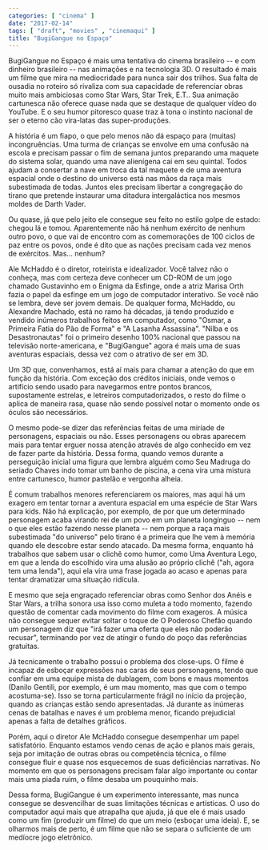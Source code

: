 ```yaml
---
categories: [ "cinema" ]
date: "2017-02-14"
tags: [ "draft", "movies" , "cinemaqui" ]
title: "BugiGangue no Espaço"
---
```

BugiGangue no Espaço é mais uma tentativa do cinema brasileiro --
e com dinheiro brasileiro -- nas animações e na tecnologia 3D. O
resultado é mais um filme que mira na mediocridade para nunca sair dos
trilhos. Sua falta de ousadia no roteiro só rivaliza com sua capacidade
de referenciar obras muito mais ambiciosas como Star Wars, Star Trek,
E.T.. Sua animação cartunesca não oferece quase nada que se destaque de
qualquer vídeo do YouTube. E o seu humor pitoresco quase traz à tona o
instinto nacional de ser o eterno cão vira-latas das super-produções.

A história é um fiapo, o que pelo menos não dá espaço para (muitas)
incongruências. Uma turma de crianças se envolve em uma confusão na
escola e precisam passar o fim de semana juntos preparando uma maquete
do sistema solar, quando uma nave alienígena cai em seu quintal. Todos
ajudam a consertar a nave em troca da tal maquete e de uma aventura
espacial onde o destino do universo está nas mãos da raça mais
subestimada de todas. Juntos eles precisam libertar a congregação do
tirano que pretende instaurar uma ditadura intergaláctica nos mesmos
moldes de Darth Vader.

Ou quase, já que pelo jeito ele consegue seu feito no estilo golpe de
estado: chegou lá e tomou. Aparentemente não há nenhum exército de
nenhum outro povo, o que vai de encontro com as comemorações de 100
ciclos de paz entre os povos, onde é dito que as nações precisam cada
vez menos de exércitos. Mas... nenhum?

Ale McHaddo é o diretor, roteirista e idealizador. Você talvez não
o conheça, mas com certeza deve conhecer um CD-ROM de um jogo chamado
Gustavinho em o Enigma da Esfinge, onde a atriz Marisa Orth fazia o papel
da esfinge em um jogo de computador interativo. Se você não se lembra,
deve ser jovem demais. De qualquer forma, McHaddo, ou Alexandre Machado,
está no ramo há décadas, já tendo produzido e vendido inúmeros
trabalhos feitos em computador, como "Osmar, a Primeira Fatia do Pão
de Forma" e "A Lasanha Assassina". "Nilba e os Desastronautas" foi o
primeiro desenho 100% nacional que passou na televisão norte-americana,
e "BugiGangue" agora é mais uma de suas aventuras espaciais, dessa vez
com o atrativo de ser em 3D.

Um 3D que, convenhamos, está aí mais para chamar a atenção do que
em função da história. Com exceção dos créditos iniciais, onde
vemos o artifício sendo usado para navegarmos entre pontos brancos,
supostamente estrelas, e letreiros computadorizados, o resto do filme o
aplica de maneira rasa, quase não sendo possível notar o momento onde
os óculos são necessários.

O mesmo pode-se dizer das referências feitas de uma miríade de
personagens, espaciais ou não. Esses personagens ou obras aparecem
mais para tentar erguer nossa atenção através de algo conhecido em
vez de fazer parte da história. Dessa forma, quando vemos durante a
perseguição inicial uma figura que lembra alguém como Seu Madruga do
seriado Chaves indo tomar um banho de piscina, a cena vira uma mistura
entre cartunesco, humor pastelão e vergonha alheia.

É comum trabalhos menores referenciarem os maiores, mas aqui há um
exagero em tentar tornar a aventura espacial em uma espécie de Star Wars
para kids. Não há explicação, por exemplo, de por que um determinado
personagem acaba virando rei de um povo em um planeta longínguo --
nem o que eles estão fazendo nesse planeta -- nem porque a raça
mais subestimada "do universo" pelo tirano é a primeira que lhe vem
à memória quando ele descobre estar sendo atacado. Da mesma forma,
enquanto há trabalhos que sabem usar o clichê como humor, como Uma
Aventura Lego, em que a lenda do escolhido vira uma alusão ao próprio
clichê ("ah, agora tem uma lenda"), aqui ela vira uma frase jogada ao
acaso e apenas para tentar dramatizar uma situação ridícula.

E mesmo que seja engraçado referenciar obras como Senhor dos Anéis e
Star Wars, a trilha sonora usa isso como muleta a todo momento, fazendo
questão de comentar cada movimento do filme com exageros. A música
não consegue sequer evitar soltar o toque de O Poderoso Chefão quando
um personagem diz que "irá fazer uma oferta que eles não poderão
recusar", terminando por vez de atingir o fundo do poço das referências
gratuitas.

Já tecnicamente o trabalho possui o problema dos close-ups. O filme é
incapaz de esboçar expressões nas caras de seus personagens, tendo
que confiar em uma equipe mista de dublagem, com bons e maus momentos
(Danilo Gentili, por exemplo, é um mau momento, mas que com o tempo
acostuma-se). Isso se torna particularmente frágil no início da
projeção, quando as crianças estão sendo apresentadas. Já durante
as inúmeras cenas de batalhas e naves é um problema menor, ficando
prejudicial apenas a falta de detalhes gráficos.

Porém, aqui o diretor Ale McHaddo consegue desempenhar um papel
satisfatório. Enquanto estamos vendo cenas de ação e planos mais
gerais, seja por imitação de outras obras ou competência técnica,
o filme consegue fluir e quase nos esquecemos de suas deficiências
narrativas. No momento em que os personagens precisam falar algo
importante ou contar mais uma piada ruim, o filme desaba um pouquinho
mais.

Dessa forma, BugiGangue é um experimento interessante, mas nunca consegue
se desvencilhar de suas limitações técnicas e artísticas. O uso do
computador aqui mais que atrapalha que ajuda, já que ele é mais usado
como um fim (produzir um filme) do que um meio (esboçar uma ideia). E,
se olharmos mais de perto, é um filme que não se separa o suficiente
de um medíocre jogo eletrônico.
